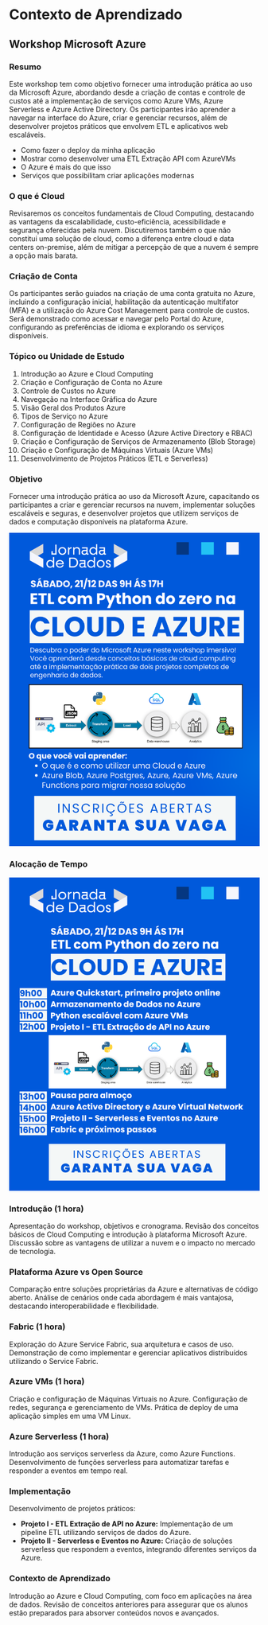 # Contexto de Aprendizado
## Workshop Microsoft Azure

### Resumo
Este workshop tem como objetivo fornecer uma introdução prática ao uso da Microsoft Azure, abordando desde a criação de contas e controle de custos até a implementação de serviços como Azure VMs, Azure Serverless e Azure Active Directory. Os participantes irão aprender a navegar na interface do Azure, criar e gerenciar recursos, além de desenvolver projetos práticos que envolvem ETL e aplicativos web escaláveis.

- Como fazer o deploy da minha aplicação
- Mostrar como desenvolver uma ETL Extração API com AzureVMs
- O Azure é mais do que isso
- Serviços que possibilitam criar aplicações modernas

### O que é Cloud
Revisaremos os conceitos fundamentais de Cloud Computing, destacando as vantagens da escalabilidade, custo-eficiência, acessibilidade e segurança oferecidas pela nuvem. Discutiremos também o que não constitui uma solução de cloud, como a diferença entre cloud e data centers on-premise, além de mitigar a percepção de que a nuvem é sempre a opção mais barata.

### Criação de Conta
Os participantes serão guiados na criação de uma conta gratuita no Azure, incluindo a configuração inicial, habilitação da autenticação multifator (MFA) e a utilização do Azure Cost Management para controle de custos. Será demonstrado como acessar e navegar pelo Portal do Azure, configurando as preferências de idioma e explorando os serviços disponíveis.

### Tópico ou Unidade de Estudo
1. Introdução ao Azure e Cloud Computing
2. Criação e Configuração de Conta no Azure
3. Controle de Custos no Azure
4. Navegação na Interface Gráfica do Azure
5. Visão Geral dos Produtos Azure
6. Tipos de Serviço no Azure
7. Configuração de Regiões no Azure
8. Configuração de Identidade e Acesso (Azure Active Directory e RBAC)
9. Criação e Configuração de Serviços de Armazenamento (Blob Storage)
10. Criação e Configuração de Máquinas Virtuais (Azure VMs)
11. Desenvolvimento de Projetos Práticos (ETL e Serverless)

### Objetivo
Fornecer uma introdução prática ao uso da Microsoft Azure, capacitando os participantes a criar e gerenciar recursos na nuvem, implementar soluções escaláveis e seguras, e desenvolver projetos que utilizem serviços de dados e computação disponíveis na plataforma Azure.

![imagem](./pics/imagem_01.png)

### Alocação de Tempo

![imagem](./pics/imagem_02.png)

### Introdução (1 hora)
Apresentação do workshop, objetivos e cronograma. Revisão dos conceitos básicos de Cloud Computing e introdução à plataforma Microsoft Azure. Discussão sobre as vantagens de utilizar a nuvem e o impacto no mercado de tecnologia.

### Plataforma Azure vs Open Source
Comparação entre soluções proprietárias da Azure e alternativas de código aberto. Análise de cenários onde cada abordagem é mais vantajosa, destacando interoperabilidade e flexibilidade.

### Fabric (1 hora)
Exploração do Azure Service Fabric, sua arquitetura e casos de uso. Demonstração de como implementar e gerenciar aplicativos distribuídos utilizando o Service Fabric.

### Azure VMs (1 hora)
Criação e configuração de Máquinas Virtuais no Azure. Configuração de redes, segurança e gerenciamento de VMs. Prática de deploy de uma aplicação simples em uma VM Linux.

### Azure Serverless (1 hora)
Introdução aos serviços serverless da Azure, como Azure Functions. Desenvolvimento de funções serverless para automatizar tarefas e responder a eventos em tempo real.

### Implementação
Desenvolvimento de projetos práticos:
- **Projeto I - ETL Extração de API no Azure:** Implementação de um pipeline ETL utilizando serviços de dados do Azure.
- **Projeto II - Serverless e Eventos no Azure:** Criação de soluções serverless que respondem a eventos, integrando diferentes serviços da Azure.

### Contexto de Aprendizado
Introdução ao Azure e Cloud Computing, com foco em aplicações na área de dados. Revisão de conceitos anteriores para assegurar que os alunos estão preparados para absorver conteúdos novos e avançados.